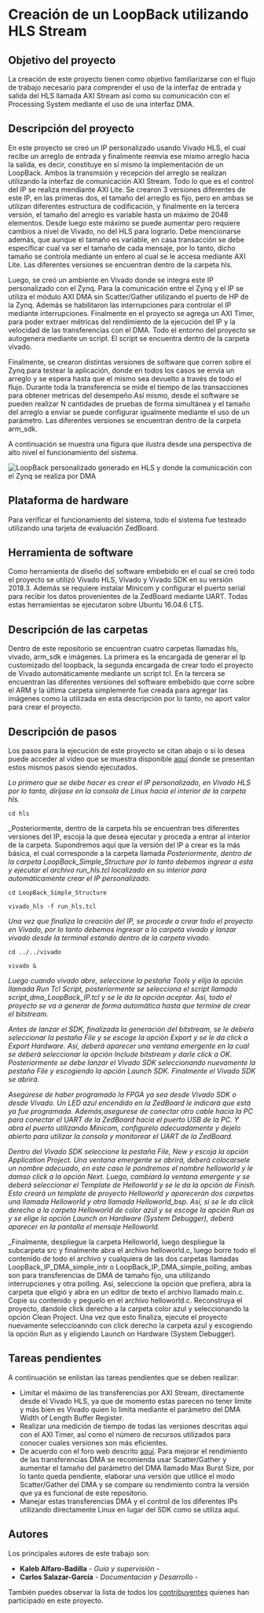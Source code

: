 # Creación de un LoopBack utilizando HLS Stream

## Objetivo del proyecto

La creación de este proyecto tienen como objetivo familiarizarse con el flujo de trabajo necesario para comprender el uso de la interfaz de entrada y salida del HLS llamada AXI Stream así como su comunicación con el Processing System mediante el uso de una interfaz DMA. 

## Descripción del proyecto

En este proyecto se creó un IP personalizado usando Vivado HLS, el cual recibe un arreglo de entrada y finalmente reenvia ese mismo arreglo hacia la salida, es decir, constituye en sí mismo la implementación de un LoopBack. Ambos la transmsión y recepción del arreglo se realizan utilizando la interfaz de comunicación AXI Stream. Todo lo que es el control del IP se realiza mendiante AXI Lite. Se crearon 3 versiones diferentes de este IP, en las primeras dos, el tamaño del arreglo es fijo, pero en ambas se utilizan diferentes estructura de codificación, y finalmente en la tercera versión, el tamaño del arreglo es variable hasta un máximo de 2048 elementos. Desde luego este máximo se puede aumentar pero requiere cambios a nivel de Vivado, no del HLS para lograrlo. Debe mencionarse además, que aunque el tamaño es variable, en casa transacción se debe específicar cual va ser el tamaño de cada mensaje, por lo tanto, dicho tamaño se controla mediante un entero al cual se le accesa mediante AXI Lite. Las diferentes versiones se encuentran dentro de la carpeta hls.

Luego, se creó un ambiente en Vivado donde se integra este IP personalizado con el Zynq. Para la comunicación entre el Zynq y el IP se utiliza el módulo AXI DMA sin Scatter/Gather utilizando el puerto de HP de la Zynq. Además se habilitaron las interrupciones para controlar el IP mediante interrupciones. Finalmente en el proyecto se agrega un AXI Timer, para poder extraer métricas del rendimiento de la ejecución del IP  y la velocidad de las transferencias con el DMA. Todo el entorno del proyecto se autogenera mediante un script. El script se encuentra dentro de la carpeta vivado.


Finalmente, se crearon distintas versiones de software que corren sobre el Zynq para testear la aplicación, donde en todos los casos se envía un arreglo y se espera hasta que el mismo sea devuelto a través de todo el flujo. Durante toda la transferencia se mide el tiempo de las transacciones para obtener metricas del desempeño.Así mismo, desde el software se pueden realizar N cantidades de pruebas de forma simultánea y el tamaño del arreglo a enviar se puede configurar igualmente mediante el uso de un parámetro. Las diferentes versiones se encuentran dentro de la carpeta arm_sdk.

A continuación se muestra una figura que ilustra desde una perspectiva de alto nivel el funcionamiento del sistema.

![LoopBack personalizado generado en HLS y donde la comunicación con el Zynq se realiza por DMA](https://raw.githubusercontent.com/cadriansalazarg/InterfacesZynq/master/Loop_Back_AXI_Stream/images/LoopBack%20AXI%20Stream.png)

## Plataforma de hardware

Para verificar el funcionamiento del sistema, todo el sistema fue testeado  utilizando una tarjeta de evaluación ZedBoard.

## Herramienta de software

Como herramienta de diseño del software embebido en el cual se creó todo el proyecto se utilizó Vivado HLS, Vivado y Vivado SDK en su versión 2018.3. Además se requiere instalar Minicom y configurar el puerto serial para recibir los datos provenientes de la ZedBoard mediante UART. Todas estas herramientas se ejecutaron sobre Ubuntu 16.04.6 LTS. 

## Descripción de las carpetas

Dentro de este repositorio se encuentran cuatro carpetas llamadas hls, vivado, arm_sdk e imágenes. La primera es la encargada de generar el Ip customizado del loopback, la segunda encargada de crear todo el proyecto de Vivado automáticamente mediante un script tcl. En la tercera se encuentran las diferentes versiones del software embebido que corre sobre el ARM y la última carpeta simplemente fue creada para agregar las imágenes como la utilizada en esta descripción por lo tanto, no aport valor para crear el proyecto.

## Descripción de pasos 

Los pasos para la ejecución de este proyecto se citan abajo o si lo desea puede acceder al video que se muestra disponible [aquí](https://youtu.be/lfyQgXghWSA) donde se presentan estos mismos pasos siendo ejecutados.

_Lo primero que se debe hacer es crear  el IP personalizado, en Vivado HLS por lo tanto, dirijase en la consola de Linux hacia el interior de la carpeta hls._
```
cd hls
```
_Posteriormente, dentro de la carpeta hls se encuentran tres diferentes versiones del IP, escoja la que desea ejecutar y proceda a entrar al interior de la carpeta. Supondremos aquí que la versión del IP a crear es la más básica, el cual corresponde a la carpeta llamada _Posteriormente, dentro de la carpeta LoopBack_Simple_Structure por lo tanto debemos ingrear a esta y ejecutar el archivo run_hls.tcl localizado en su interior para automáticamente crear el IP personalizado._
```
cd LoopBack_Simple_Structure
```
```
vivado_hls -f run_hls.tcl
```
_Una vez que finaliza la creación del IP, se procede a crear todo el proyecto en Vivado, por lo tanto debemos ingresar a la carpeta vivado y lanzar vivado desde la terminal estando dentro de la carpeta vivado._
```
cd ../../vivado
```
```
vivado &
```
_Luego cuando vivado abre, seleccione la pestaña Tools y elija la opción llamada Run Tcl Script, posteriormente se selecciona el script llamado script_dma_LoopBack_IP.tcl y se le da la opción aceptar. Así, todo el proyecto se va a generar de forma automática hasta que termine de crear el bitstream._

_Antes de lanzar el SDK, finalizada la generación del bitstream, se le debeŕa seleccionar la pestaña File y se escoge la opción Export y se le da click a Export Hardware. Así, deberá aparecer una ventana emergente en la cual se deberá seleccionar la opción Include bitstream y darle click a OK. Posteriormente se debe lanzar el Vivado SDK seleccionando nuevamente la pestaña File y escogiendo la opción Launch SDK. Finalmente el Vivado SDK se abrirá._

_Asegúrese de haber programado la FPGA ya sea desde Vivado SDK o desde Vivado. Un LED azul encendido en la ZedBoard le indicará que está ya fue programada. Además,asegurese de conectar otro cable hacia la PC para conectar el UART de la ZedBoard hacia el puerto USB de la PC. Y abra el puerto utilizando Minicom, configurelo adecuadamente y dejelo abierto para utilizar la consola y monitorear el UART de la ZedBoard._

_Dentro del Vivado SDK seleccione la pestaña File, New y escoja la opción Application Project. Una ventana emergente se abrirá, deberá colocarsele un nombre adecuado, en este caso le pondremos el nombre helloworld y le damso click a la opción Next. Luego, cambiará la ventana emergente y se deberá seleccionar el Template de Helloworld y se le da la opción de Finish. Esto creará un template de proyecto Helloworld y aparecerán dos carpetas una llamada Helloworld y otra llamada Helloworld_bsp. Así, si se le da click derecho a la carpeta Helloworld de color azúl y se escoge la opción Run as y se elige la opción Launch on Hardware (System Debugger), deberá aparecer en la pantalla el mensaje Helloworld._

_Finalmente, despliegue la carpeta Helloworld, luego despliegue la subcarpeta src y finalmente  abra el archivo helloworld.c, luego borre todo el contenido de todo el archivo y cualquiera de las dos carpetas llamadas LoopBack_IP_DMA_simple_intr o LoopBack_IP_DMA_simple_polling, ambas son para transferencias de DMA de tamaño fijo, una utilizando interrupciones y otra polling. Así, seleccione la opción que prefiera, abra la carpeta que eligió y abra en un editor de texto el archivo llamado main.c. Copie su contenido y peguelo en el archivo helloworld.c. Reconstruya el proyecto, dandole click derecho a la carpeta color azul y seleccionando la opción Clean Project. Una vez que esto finaliza, ejecute el proyecto nuevamente seleccioanndo con click derecho la carpeta azul y escogiendo la opción Run as y eligiendo  Launch on Hardware (System Debugger).

## Tareas pendientes

A continuación se enlistan las tareas pendientes que se deben realizar:

* Limitar el máximo de las transferencias por AXI Stream, directamente desde el Vivado HLS, ya que de momento estas parecen no tener límite y más bien es Vivado quien lo limita mediante el parámetro del DMA Width of Length Buffer Register.
* Realizar una medición de tiempo de todas las versiones descritas aquí con el AXI Timer, así como el número de recursos utilizados para conocer cuales versiones son más eficientes.
* De acuerdo con el foro web descrito  [aquí](https://forums.xilinx.com/t5/Processor-System-Design/Axi-DMA-correct-parameters/td-p/639576). Para mejorar el rendimiento de las transferencias DMA se recomienda usar Scatter/Gather y aumentar el tamaño del parámetro del DMA llamado Max Burst Size, por lo tanto queda pendiente, elaborar una versión que utilice el modo Scatter/Gather del DMA y se compare su rendimiento contra la versión que ya es funcional de este repositorio.
* Manejar estas transferencias DMA y el control de los diferentes IPs utilizando directamente Linux en lugar del SDK como se utiliza aquí.

## Autores

Los principales autores de este trabajo son:

* **Kaleb Alfaro-Badilla** - *Guía y supervisión* - 
* **Carlos Salazar-García** - *Documentación y Desarrollo* -

También puedes observar la lista de todos los [contribuyentes](https://github.com/cadriansalazarg/InterfacesZynq/contributors) quíenes han participado en este proyecto. 

